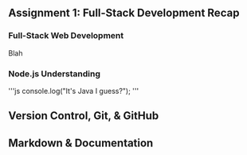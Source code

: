 ## Assignment 1: Full-Stack Development Recap

### Full-Stack Web Development

Blah

### Node.js Understanding

'''js
console.log("It's Java I guess?");
'''

## Version Control, Git, & GitHub

## Markdown & Documentation

